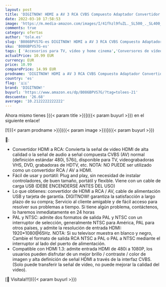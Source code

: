 ```yaml
---
layout: post
title: 'DIGITNOW! HDMI a AV 3 RCA CVBS Compuesto Adaptador Convertidor Conversor de Video y Audio de señal Mini 1080P con Cable de Carga USB  Compatible para PC/Laptop/Xbox / PS4 / PS3 / TV/VCR Cámara DVD'
date: 2022-03-10 17:58:53
image: 'https://m.media-amazon.com/images/I/41fhzl9fuZL._SL500_._SL400_.jpg'
comments: true
category: ofertas
author: 'tole.es'
slug: 'B086BPVS7G-es DIGITNOW! HDMI a AV 3 RCA CVBS Compuesto Adaptador...'
sku: 'B086BPVS7G-es'
tags: [ 'Accesorios para TV, vídeo y home cinema','Conversores de vídeo','Electrónica','TV, vídeo y home cinema','digitnow!','ps4', ]
actualPrice: 10.99 EUR
currency: EUR
price: 10.99
comparePrice: 14.99 EUR
prodname: 'DIGITNOW! HDMI a AV 3 RCA CVBS Compuesto Adaptador Convertidor Conversor de Video y Audio de señal Mini 1080P con Cable de Carga USB  Compatible para PC/Laptop/Xbox / PS4 / PS3 / TV/VCR Cámara DVD'
country: 'es'
flag: '🇪🇸'
brand: 'DIGITNOW!'
buyurl: 'https://www.amazon.es/dp/B086BPVS7G/?tag=tolees-21'
descuento: '26.68'
average: '10.2122222222222'
---
```


Ahora mismo tienes [{{< param title >}}]({{< param buyurl >}}) en el siguiente enlace!

[![{{< param prodname >}}]({{< param image >}})]({{< param buyurl >}})

🔎:

- Convertidor HDMI a RCA: Convierta la señal de video HDMI de alta calidad o la señal de audio a señal compuesta CVBS (AV) normal (definición estándar 480i, 576i), disponible para TV, videograbadoras VHS, DVD, grabadoras de HDTV, etc. NOTA: NO PUEDE ser utilizado como un convertidor RCA / AV a HDMI.
- Fácil de usar y portátil: Plug and play, sin necesidad de instalar controladores, de buen tamaño, portátil y flexible. Viene con un cable de carga USB (DEBE ENCENDERSE ANTES DEL USO)
- Lo que obtienes: convertidor de HDMI a RCA / AV, cable de alimentación USB y tarjeta de garantía. DIGITNOW! garantiza la satisfacción a largo plazo de su compra; Servicio al cliente amigable y de fácil acceso para resolver sus problemas a tiempo. Si tiene algún problema, contáctenos, lo haremos inmediatamente en 24 horas
- PAL y NTSC: admite dos formatos de salida PAL y NTSC con un interruptor de selección, generalmente NTSC para América, PAL para otros países, y admite la resolución de entrada HDMI: 1920*1080@65Hz. NOTA: Si su televisor muestra en blanco y negro, Cambie el formato de salida RCA NTSC a PAL o PAL a NTSC mediante el interruptor al lado del puerto de alimentación.
- Compatible con HDMI 1.3: admite entrada HDMI de 480i a 1080P, los usuarios pueden disfrutar de un mejor brillo / contraste / color de imagen y alta definición de señal HDMI a través de la interfaz CVBS. (Solo puede transferir la señal de video, no puede mejorar la calidad del video).

[🛒 Visítala!!!]({{< param buyurl >}})
